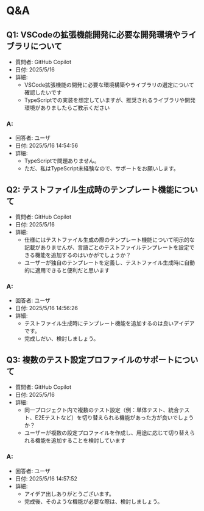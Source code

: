 # Q&A

## Q1: VSCodeの拡張機能開発に必要な開発環境やライブラリについて
- 質問者: GitHub Copilot
- 日付: 2025/5/16
- 詳細:
  - VSCode拡張機能の開発に必要な環境構築やライブラリの選定について確認したいです
  - TypeScriptでの実装を想定していますが、推奨されるライブラリや開発環境がありましたらご教示ください

### A: 
- 回答者: ユーザ
- 日付: 2025/5/16 14:54:56
- 詳細: 
  - TypeScriptで問題ありません。
  - ただ、私はTypeScript未経験なので、サポートをお願いします。

## Q2: テストファイル生成時のテンプレート機能について
- 質問者: GitHub Copilot
- 日付: 2025/5/16
- 詳細:
  - 仕様にはテストファイル生成の際のテンプレート機能について明示的な記載がありませんが、言語ごとのテストファイルテンプレートを設定できる機能を追加するのはいかがでしょうか？
  - ユーザーが独自のテンプレートを定義し、テストファイル生成時に自動的に適用できると便利だと思います

### A: 
- 回答者: ユーザ
- 日付: 2025/5/16 14:56:26
- 詳細: 
  - テストファイル生成時にテンプレート機能を追加するのは良いアイデアです。
  - 完成しだい、検討しましょう。

## Q3: 複数のテスト設定プロファイルのサポートについて
- 質問者: GitHub Copilot
- 日付: 2025/5/16
- 詳細:
  - 同一プロジェクト内で複数のテスト設定（例：単体テスト、統合テスト、E2Eテストなど）を切り替えられる機能があった方が良いでしょうか？
  - ユーザーが複数の設定プロファイルを作成し、用途に応じて切り替えられる機能を追加することを検討しています

### A: 
- 回答者: ユーザ
- 日付: 2025/5/16 14:57:52
- 詳細:
  - アイデア出しありがとうございます。
  - 完成後、そのような機能が必要な際は、検討しましょう。



